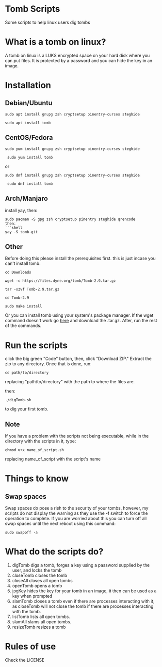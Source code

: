 # Tomb Scripts
 Some scripts to help linux users dig tombs

 # What is a tomb on linux?
 A tomb on linux is a LUKS encrypted space on your hard disk where you can put files. 
 It is protected by a password and you can hide the key in an image.

 # Installation
 
 ## Debian/Ubuntu

 ```shell
 sudo apt install gnupg zsh cryptsetup pinentry-curses steghide
 ```
 ```shell
 sudo apt install tomb
 ```
 
 ## CentOS/Fedora
 ```shell
 sudo yum install gnupg zsh cryptsetup pinentry-curses steghide
 ```
```shell
 sudo yum install tomb
```
 or
 ```shell
 sudo dnf install gnupg zsh cryptsetup pinentry-curses steghide
 ```
```shell
 sudo dnf install tomb
```
## Arch/Manjaro
install yay, then:
```shell
sudo pacman -S gpg zsh cryptsetup pinentry steghide qrencode 
then:
```shell
yay -S tomb-git
```
## Other
Before doing this please install the prerequisites first. this is just incase you can't install tomb.
```shell
cd Downloads
```
```shell
wget -c https://files.dyne.org/tomb/Tomb-2.9.tar.gz
```
```shell
tar -xzvf Tomb-2.9.tar.gz
```
```shell
cd Tomb-2.9
```
```shell
sudo make install
```
Or you can install tomb using your system's package manager.
If the wget command doesn't work go [here](https://files.dyne.org/tomb) and download the .tar.gz. After, run the rest of the commands.

 # Run the scripts
 click the big green "Code" button, then, click "Download ZIP."
 Extract the zip to any directory.
 Once that is done, run:
 ```shell
 cd path/to/directory
 ```
 replacing "path/to/directory" with the path to where the files are.

 then:
 ```shell
 ./digTomb.sh
 ```
 to dig your first tomb.
## Note

 If you have a problem with the scripts not being executable, while in the directory with the scripts in it, type:
 ```shell
 chmod u+x name_of_script.sh
 ```
 replacing name_of_script with the script's name
 # Things to know
 
 ## Swap spaces
 Swap spaces do pose a rish to the security of your tombs, however, my scripts do not display the warning as they use the -f switch to force the operation to complete.
 If you are worried about this you can turn off all swap spaces until the next reboot using this command:
 ```shell
 sudo swapoff -a
 ```
 # What do the scripts do?

 1. digTomb digs a tomb, forges a key using a password supplied by the user, and locks the tomb
 2. closeTomb closes the tomb
 3. closeAll closes all open tombs
 4. openTomb opens a tomb
 5. jpgKey hides the key for your tomb in an image, it then can be used as a key when prompted
 6. slamTomb closes a tomb even if there are processes interacting with it, as closeTomb will not close the tomb if there are processes interacting with the tomb.
 7. listTomb lists all open tombs.
 8. slamAll slams all open tombs.
 9. resizeTomb resizes a tomb


 # Rules of use
Check the LICENSE
